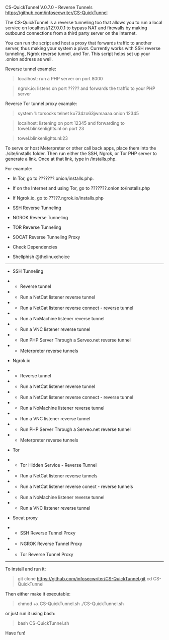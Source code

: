 CS-QuickTunnel V.0.7.0 - Reverse Tunnels
https://github.com/infosecwriter/CS-QuickTunnel

The CS-QuickTunnel is a reverse tunneling too that allows you to run a local service on localhost/127.0.0.1 to bypass NAT and firewalls by making outbound connections from a third party server on the Internet. 

You can run the script and host a proxy that forwards traffic to another server, thus making your system a pivot.  Currently works with SSH reverse tunneling, Ngrok reverse tunnel, and Tor.  This script helps set up your .onion address as well.

Reverse tunnel example:
  > localhost: run a PHP server on port 8000

  > ngrok.io: listens on port ????? and forwards the traffic to your PHP server

Reverse Tor tunnel proxy example:
  > system 1: torsocks telnet ku734zo63jwmaaaa.onion 12345

  > localhost: listening on port 12345 and forwarding to towel.blinkenlights.nl on port 23

  > towel.blinkenlights.nl:23

To serve or host Meterpreter or other call back apps, place them into the ./site/installs folder.  Then run either the SSH, Ngrok, or Tor PHP server to generate a link.  Once at that link, type in /installs.php. 

For example: 
- In Tor, go to ???????.onion/installs.php. 
- If on the Internet and using Tor, go to ???????.onion.to/installs.php
- If Ngrok.io, go to ?????.ngrok.io/installs.php

 - SSH Reverse Tunneling
 - NGROK Reverse Tunneling
 - TOR Reverse Tunneling
 - SOCAT Reverse Tunneling Proxy
 - Check Dependencies
 - Shellphish @thelinuxchoice

-----
 -  SSH Tunneling
 - -  Reverse tunnel
 - -  Run a NetCat listener reverse tunnel
 - - Run a NetCat listener reverse connect - reverse tunnel
 - - Run a NoMachine listener reverse tunnel 
 - - Run a VNC listener reverse tunnel 
 - - Run PHP Server Through a Serveo.net reverse tunnel
 - - Meterpreter reverse tunnels


 -  Ngrok.io
 - -  Reverse tunnel
 - -  Run a NetCat listener reverse tunnel
 - -  Run a NetCat listener reverse connect - reverse tunnel
 - -  Run a NoMachine listener reverse tunnel 
 - -  Run a VNC listener reverse tunnel 
 - -  Run PHP Server Through a Serveo.net reverse tunnel
 - -  Meterpreter reverse tunnels

 -  Tor
 - -  Tor Hidden Service - Reverse Tunnel
 - -  Run a NetCat listener  reverse tunnels
 - -  Run a NetCat listener reverse conect -  reverse tunnels
 - -  Run a NoMachine listener reverse tunnel
 - -  Run a VNC listener reverse tunnel


 -  Socat proxy
 - -  SSH Reverse Tunnel Proxy
 - -  NGROK Reverse Tunnel Proxy
 - -  Tor Reverse Tunnel Proxy


---
To install and run it:

> git clone https://github.com/infosecwriter/CS-QuickTunnel.git
> cd CS-QuickTunnel

Then either make it executable:

> chmod +x CS-QuickTunnel.sh 
> ./CS-QuickTunnel.sh

or just run it using bash: 

> bash CS-QuickTunnel.sh

Have fun!

